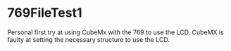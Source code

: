 # 769FileTest1
 Personal first try at using CubeMx with the 769 to use the LCD. CubeMX is faulty at setting the necessary structure to use the LCD.

